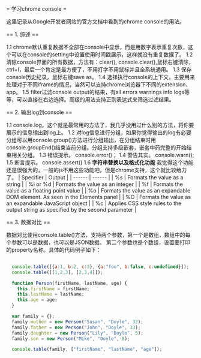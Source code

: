 = 学习chrome console =

   这里记录从Google开发者网站的官方文档中看到的chrome console的用法。

== 1. 综述 ==
  
  1.1 chrome默认重复数据不全部在console中显示，而是用数字表示重复次数，这个可以在console的setting中设置使用时间戳展示，这样就没有重复数据了。
  1.2 清除console界面的所有数据，方法有：clear(), console.clear(),鼠标右键清除， ctrl+l，最后一个肯定是最方便了，不用打字不用鼠标并且全系统通用。
  1.3 保存console历史纪录，鼠标右键save as。
  1.4 选择执行console的上下文，主要用来处理对于不同iframe的情况，当然可以支持chrome浏览器下不同的extension、app。
  1.5 filter过滤console output的结果，有all errors warnings info logs等等，可以直接在右边选择。高级的用法支持正则表达式来筛选过滤结果。

== 2. 输出log到console ==

  1.1 console.log，这个就是最常用的方法了，我几乎没用过什么别的方法，将你要展示的信息输出到log上。
  1.2 对log信息进行分组，如果你觉得输出的log有必要分组可以用console.group()方法进行分组输出，在分组结束时用console.groupEnd()结束当前分组。分组支持多级嵌套，嵌套中药完整的开始结束相关分组。
  1.3 错误提示。 console.error()；
  1.4 警告其实。 console.warn();
  1.5 断言提示。 console.assert()
  1.6 **字符串替换以及格式化功能** 
   我觉得这个功能还是很强大的，一般的js不用这些功能吧，但是chrome支持，这个就比较给力了。
   | Specifier | Output |
   | ------ | ------ |
   | %s | Formats the value as a string |
   | %i or %d | Formats the value as an integer |
   | %f | Formats the value as a floating point value |
   | %o | Formats the value as an expandable DOM element. As seen in the Elements panel |
   | %O | Formats the value as an expandable JavaScript object |
   | %c | Applies CSS style rules to the output string as specified by the second parameter |

== 3. 数据对比 ==
  
  数据对比使用console.table()方法，支持两个参数，第一个是数组，数组中的每个参数可以是数据，也可以是JSON数据。
  第二个参数也是个数组，设置要打印的property名称。具体的代码例子如下：

  ```javascript
    
    console.table([{a:1, b:2, c:3}, {a:"foo", b:false, c:undefined}]);
    console.table([[1,2,3], [2,3,4]]);

    function Person(firstName, lastName, age) {
      this.firstName = firstName;
      this.lastName = lastName;
      this.age = age;
    }

    var family = {};
    family.mother = new Person("Susan", "Doyle", 32);
    family.father = new Person("John", "Doyle", 33);
    family.daughter = new Person("Lily", "Doyle", 5);
    family.son = new Person("Mike", "Doyle", 8);

    console.table(family, ["firstName", "lastName", "age"]);

  ```
